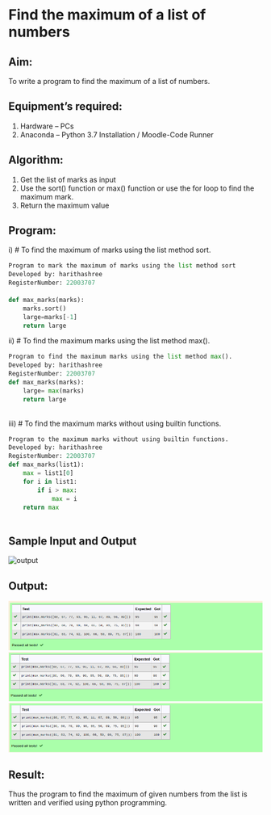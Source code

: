 # Find the maximum of a list of numbers
## Aim:
To write a program to find the maximum of a list of numbers.
## Equipment’s required:
1.	Hardware – PCs
2.	Anaconda – Python 3.7 Installation / Moodle-Code Runner
## Algorithm:
1.	Get the list of marks as input
2.	Use the sort() function or max() function or use the for loop to find the maximum mark.
3.	Return the maximum value
## Program:

i)	# To find the maximum of marks using the list method sort.
```python
Program to mark the maximum of marks using the list method sort
Developed by: harithashree
RegisterNumber: 22003707

def max_marks(marks):
    marks.sort()
    large=marks[-1]
    return large
```



ii)	# To find the maximum marks using the list method max().
```python
Program to find the maximum marks using the list method max().
Developed by: harithashree
RegisterNumber: 22003707
def max_marks(marks):
    large= max(marks)
    return large



```

iii) # To find the maximum marks without using builtin functions.
```python
Program to the maximum marks without using builtin functions.
Developed by: harithashree
RegisterNumber: 22003707
def max_marks(list1):
    max = list1[0]
    for i in list1:
        if i > max:
            max = i
    return max



```
## Sample Input and Output
![output](./img/max_marks1.jpg) 

## Output:
![output](/Screenshot%20from%202023-01-23%2019-23-24.png)
![output](/Screenshot%20from%202023-01-23%2019-24-08.png)
![output](/Screenshot%20from%202023-01-23%2019-24-27.png)

## Result:
Thus the program to find the maximum of given numbers from the list is written and verified using python programming.
